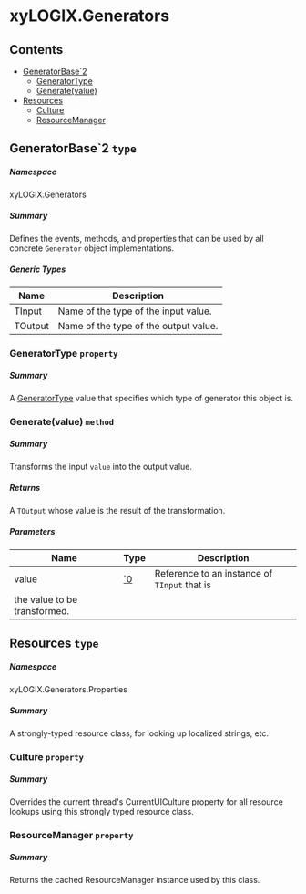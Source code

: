 <a name='assembly'></a>
# xyLOGIX.Generators

## Contents

- [GeneratorBase\`2](#T-xyLOGIX-Generators-GeneratorBase`2 'xyLOGIX.Generators.GeneratorBase`2')
  - [GeneratorType](#P-xyLOGIX-Generators-GeneratorBase`2-GeneratorType 'xyLOGIX.Generators.GeneratorBase`2.GeneratorType')
  - [Generate(value)](#M-xyLOGIX-Generators-GeneratorBase`2-Generate-`0- 'xyLOGIX.Generators.GeneratorBase`2.Generate(`0)')
- [Resources](#T-xyLOGIX-Generators-Properties-Resources 'xyLOGIX.Generators.Properties.Resources')
  - [Culture](#P-xyLOGIX-Generators-Properties-Resources-Culture 'xyLOGIX.Generators.Properties.Resources.Culture')
  - [ResourceManager](#P-xyLOGIX-Generators-Properties-Resources-ResourceManager 'xyLOGIX.Generators.Properties.Resources.ResourceManager')

<a name='T-xyLOGIX-Generators-GeneratorBase`2'></a>
## GeneratorBase\`2 `type`

##### Namespace

xyLOGIX.Generators

##### Summary

Defines the events, methods, and properties that can be used by all
concrete `Generator` object implementations.

##### Generic Types

| Name | Description |
| ---- | ----------- |
| TInput | Name of the type of the input value. |
| TOutput | Name of the type of the output value. |

<a name='P-xyLOGIX-Generators-GeneratorBase`2-GeneratorType'></a>
### GeneratorType `property`

##### Summary

A [GeneratorType](#T-xyLOGIX-Generators-Constants-GeneratorType 'xyLOGIX.Generators.Constants.GeneratorType')
value that specifies which type of generator this object is.

<a name='M-xyLOGIX-Generators-GeneratorBase`2-Generate-`0-'></a>
### Generate(value) `method`

##### Summary

Transforms the input `value` into the output value.

##### Returns

A `TOutput` whose value is the result of the
transformation.

##### Parameters

| Name | Type | Description |
| ---- | ---- | ----------- |
| value | [\`0](#T-`0 '`0') | Reference to an instance of `TInput` that is
the value to be transformed. |

<a name='T-xyLOGIX-Generators-Properties-Resources'></a>
## Resources `type`

##### Namespace

xyLOGIX.Generators.Properties

##### Summary

A strongly-typed resource class, for looking up localized strings, etc.

<a name='P-xyLOGIX-Generators-Properties-Resources-Culture'></a>
### Culture `property`

##### Summary

Overrides the current thread's CurrentUICulture property for all
  resource lookups using this strongly typed resource class.

<a name='P-xyLOGIX-Generators-Properties-Resources-ResourceManager'></a>
### ResourceManager `property`

##### Summary

Returns the cached ResourceManager instance used by this class.
